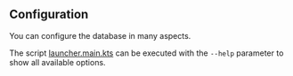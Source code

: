 ## Configuration

You can configure the database in many aspects.

The script [launcher.main.kts](../launcher.main.kts) can be executed with the `--help` parameter to show all available options.
